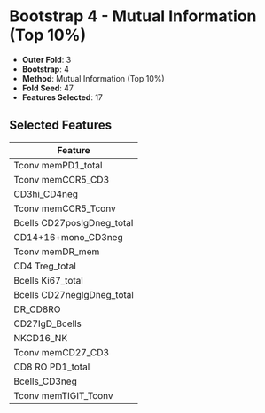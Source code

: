 # Bootstrap 4 - Mutual Information (Top 10%)

- **Outer Fold**: 3
- **Bootstrap**: 4
- **Method**: Mutual Information (Top 10%)
- **Fold Seed**: 47
- **Features Selected**: 17

## Selected Features

| Feature |
|---------|
| Tconv memPD1_total |
| Tconv memCCR5_CD3 |
| CD3hi_CD4neg |
| Tconv memCCR5_Tconv |
| Bcells CD27posIgDneg_total |
| CD14+16+mono_CD3neg |
| Tconv memDR_mem |
| CD4 Treg_total |
| Bcells Ki67_total |
| Bcells CD27negIgDneg_total |
| DR_CD8RO |
| CD27IgD_Bcells |
| NKCD16_NK |
| Tconv memCD27_CD3 |
| CD8 RO PD1_total |
| Bcells_CD3neg |
| Tconv memTIGIT_Tconv |
